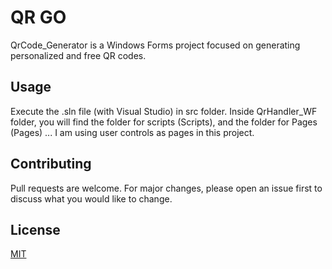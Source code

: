 # QR GO
QrCode_Generator is a Windows Forms project focused on generating personalized and free QR codes. 

## Usage
Execute the .sln file (with Visual Studio) in src folder. Inside QrHandler_WF folder, you will find the folder for scripts (Scripts), and the folder for Pages (Pages) ... I am using user controls as pages in this project.
## Contributing
Pull requests are welcome. For major changes, please open an issue first to discuss what you would like to change.

## License
[MIT](LICENSE)
